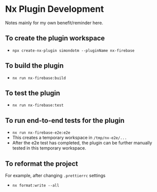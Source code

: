 # Nx Plugin Development

Notes mainly for my own benefit/reminder here.

## To create the plugin workspace

- `npx create-nx-plugin simondotm --pluginName nx-firebase`

## To build the plugin

- `nx run nx-firebase:build`

## To test the plugin

- `nx run nx-firebase:test`

## To run end-to-end tests for the plugin

- `nx run nx-firebase-e2e:e2e`
- This creates a temporary workspace in `/tmp/nx-e2e/...`
- After the e2e test has completed, the plugin can be further manually tested in this temporary workspace.

## To reformat the project

For example, after changing `.prettierrc` settings

- `nx format:write --all`
